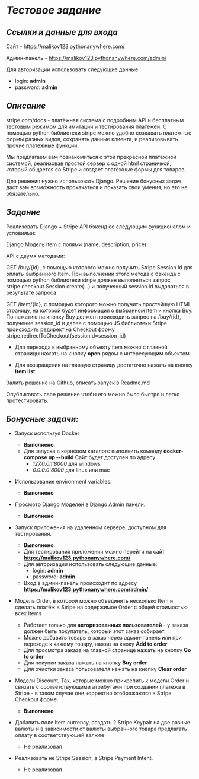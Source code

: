 # *Тестовое задание*

## *Ссылки и данные для входа*

Сайт - https://malikov123.pythonanywhere.com/

Админ-панель - https://malikov123.pythonanywhere.com/admin/

Для авторизации использовать следующие данные: 
  - login: **admin** 
  - password: **admin**

## *Описание*

stripe.com/docs - платёжная система с подробным API и бесплатным тестовым режимом для имитации и тестирования платежей. С помощью python библиотеки stripe можно удобно создавать платежные формы разных видов, сохранять данные клиента, и реализовывать прочие платежные функции. 

Мы предлагаем вам познакомиться с этой прекрасной платежной системой, реализовав простой сервер с одной html страничкой, который общается со Stripe и создает платёжные формы для товаров. 

Для решения нужно использовать Django. Решение бонусных задач даст вам возможность прокачаться и показать свои умения, но это не обязательно. 

## *Задание*

Реализовать Django + Stripe API бэкенд со следующим функционалом и условиями:

Django Модель Item с полями (name, description, price) 

API с двумя методами:

GET /buy/{id}, c помощью которого можно получить Stripe Session Id для оплаты выбранного Item. При выполнении этого метода c бэкенда с помощью python библиотеки stripe должен выполняться запрос stripe.checkout.Session.create(...) и полученный session.id выдаваться в результате запроса

GET /item/{id}, c помощью которого можно получить простейшую HTML страницу, на которой будет информация о выбранном Item и кнопка Buy. По нажатию на кнопку Buy должен происходить запрос на /buy/{id}, получение session_id и далее  с помощью JS библиотеки Stripe происходить редирект на Checkout форму stripe.redirectToCheckout(sessionId=session_id)

- Для перехода к выбранному объекту item можно с главной страницы нажать на кнопку **open** рядом с интересующим объектом.

- Для возвращения на главную страницу достаточно нажать на кнопку **Item list**

Залить решение на Github, описать запуск в Readme.md

Опубликовать свое решение чтобы его можно было быстро и легко протестировать. 

## *Бонусные задачи:* 

- Запуск используя Docker
  - **Выполнено**. 
  - Для запуска в корневом каталоге выполнить команду **docker-compose up --build**
Сайт будет доступен по адресу 
    - *127.0.0.1:8000* для windows 
    - *0.0.0.0:8000* для linux или mac

- Использование environment variables.
  - **Выполнено**

- Просмотр Django Моделей в Django Admin панели.
  - **Выполнено** 

- Запуск приложения на удаленном сервере, доступном для тестирования.
  - **Выполнено**.
  - Для тестирования приложения можно перейти на сайт **https://malikov123.pythonanywhere.com/**
  - Для авторизации использовать следующие данные: 
    - login: **admin** 
    - password: **admin**
  - Вход в админ-панель происходит по адресу **https://malikov123.pythonanywhere.com/admin/**

- Модель Order, в которой можно объединить несколько Item и сделать платёж в Stripe на содержимое Order c общей стоимостью всех Items
  - Работает только для **авторизованных пользователей** - у заказа должен быть покупатель, который этот заказ собирает.
  - Можно добавить товары в заказ через админ-панель или при переходе к кажому товару, нажав на кноку **Add to order**
  - Для просмотра заказа на главной странице нажать на кнопку **Go to order**
  - Для покупки заказа нажать на кнопку **Buy order**
  - Для очистки заказа пользователя нажать на кнопку **Clear order**
- Модели Discount, Tax, которые можно прикрепить к модели Order и связать с соответствующими атрибутами при создании платежа в Stripe - в таком случае они корректно отображаются в Stripe Checkout форме. 
  - **Выполнено**
- Добавить поле Item.currency, создать 2 Stripe Keypair на две разные валюты и в зависимости от валюты выбранного товара предлагать оплату в соответствующей валюте 
  - Не реализовал
- Реализовать не Stripe Session, а Stripe Payment Intent.
  - Не реализовал
